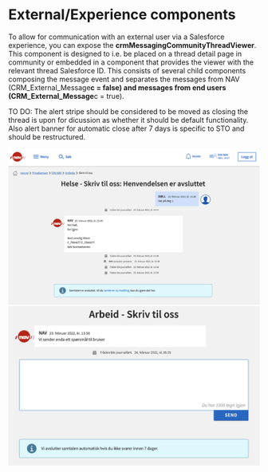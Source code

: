 # External/Experience components

To allow for communication with an external user via a Salesforce experience, you can expose the <strong>crmMessagingCommunityThreadViewer</strong>. This component is designed to i.e. be placed on a thread detail page in community or embedded in a component that provides the viewer with the relevant thread Salesforce ID. This consists of several child components composing the message event and separates the messages from NAV (CRM_External_Message**c = false) and messages from end users (CRM_External_Message**c = true).

TO DO: The alert stripe should be considered to be moved as closing the thread is upon for dicussion as whether it should be default functionality. Also alert banner for automatic close after 7 days is specific to STO and should be restructured.

![Community thread viewer](community_thread_viewer.png)
![Community thread viewer Open](community_thread_viewer_open.png)
